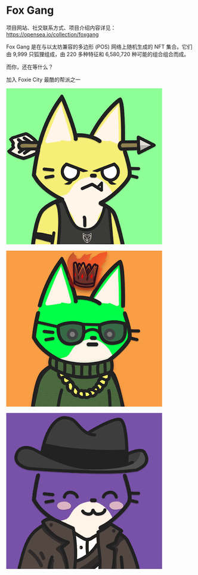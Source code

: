 # Fox Gang

项目网站、社交联系方式、项目介绍内容详见：https://opensea.io/collection/foxgang

Fox Gang 是在与以太坊兼容的多边形 (POS) 网络上随机生成的 NFT 集合。它们由 9,999 只狐狸组成，由 220 多种特征和 6,580,720 种可能的组合组合而成。

而你，还在等什么？

加入 Foxie City 最酷的帮派之一



![nft](02.png)

![nft](03.png)

![nft](04.png)
